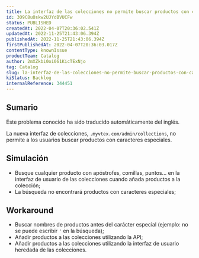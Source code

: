 ```yaml
---
title: La interfaz de las colecciones no permite buscar productos con caracteres especiales
id: 3O9C8uOskw2UJYdBVUCFw
status: PUBLISHED
createdAt: 2022-04-07T20:36:02.541Z
updatedAt: 2022-11-25T21:43:06.394Z
publishedAt: 2022-11-25T21:43:06.394Z
firstPublishedAt: 2022-04-07T20:36:03.017Z
contentType: knownIssue
productTeam: Catalog
author: 2mXZkbi0oi061KicTExNjo
tag: Catalog
slug: la-interfaz-de-las-colecciones-no-permite-buscar-productos-con-caracteres-especiales
kiStatus: Backlog
internalReference: 344451
---
```


## Sumario

<div class="alert alert-info">
  <p>Este problema conocido ha sido traducido automáticamente del inglés.</p>
</div>


La nueva interfaz de colecciones, `.myvtex.com/admin/collections`, no permite a los usuarios buscar productos con caracteres especiales.



## Simulación



- Busque cualquier producto con apóstrofes, comillas, puntos... en la interfaz de usuario de las colecciones cuando añada productos a la colección;
- La búsqueda no encontrará productos con caracteres especiales;



## Workaround


- Buscar nombres de productos antes del carácter especial (ejemplo: no se puede escribir `'` en la búsqueda);
- Añadir productos a las colecciones utilizando la API;
- Añadir productos a las colecciones utilizando la interfaz de usuario heredada de las colecciones.

